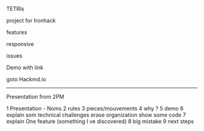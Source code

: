 TETRIs 

project for Ironhack

features

responsive


issues

Demo with link




goto Hackmd.io




-------------------------
Presentation
from 2PM


1 Presentation - Noms
2 rules
3 pieces/mouvements
4 why ?
5 demo
6 explain som technical challenges
     erase 
  organization
  show some code
7 explain One feature (something I ve discovered)
8 big mistake
9 next steps 
  